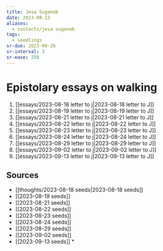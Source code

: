```yaml
---
title: Jesa Suganob
date: 2023-08-13
aliases:
  - contacts/jesa suganob
tags:
  - seedlings
sr-due: 2023-09-26
sr-interval: 3
sr-ease: 250
---
```

# Epistolary essays on walking

1. [[essays/2023-08-18 letter to j|2023-08-18 letter to J]]
2. [[essays/2023-08-19 letter to j|2023-08-19 letter to J]]
3. [[essays/2023-08-21 letter to j|2023-08-21 letter to J]]
4. [[essays/2023-08-22 letter to j|2023-08-22 letter to J]]
5. [[essays/2023-08-23 letter to j|2023-08-23 letter to J]]
6. [[essays/2023-08-24 letter to j|2023-08-24 letter to J]]
7. [[essays/2023-08-29 letter to j|2023-08-29 letter to J]]
8. [[essays/2023-09-02 letter to j|2023-09-02 letter to J]]
9. [[essays/2023-09-13 letter to j|2023-09-13 letter to J]]

## Sources

- [[thoughts/2023-08-18 seeds|2023-08-18 seeds]]
- [[2023-08-19 seeds]]
- [[2023-08-21 seeds]]
- [[2023-08-22 seeds]]
- [[2023-08-23 seeds]]
- [[2023-08-24 seeds]]
- [[2023-08-29 seeds]]
- [[2023-09-02 seeds]]
- [[2023-09-13 seeds]] *